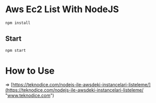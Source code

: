 # Aws Ec2 List With NodeJS
```sh
npm install
```

## Start 
```sh
npm start
```

# How to Use
=> [https://teknodice.com/nodejs-ile-awsdeki-instancelari-listeleme/](https://teknodice.com/nodejs-ile-awsdeki-instancelari-listeleme/ "www.teknodice.com")